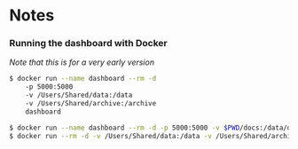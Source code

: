 # Notes


### Running the dashboard with Docker

*Note that this is for a very early version*

```bash
$ docker run --name dashboard --rm -d
	-p 5000:5000
	-v /Users/Shared/data:/data
	-v /Users/Shared/archive:/archive
	dashboard
```


```bash
$ docker run --name dashboard --rm -d -p 5000:5000 -v $PWD/docs:/data/docs dashboard
$ docker run --rm -d -v /Users/Shared/data:/data -v /Users/Shared/archive/:/archive dashboard
```
